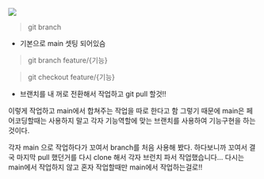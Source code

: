![](https://velog.velcdn.com/images/hee462/post/e4bd4106-60c1-43b6-9c4f-61c0ac499deb/image.png)

> git branch 
- 기본으로 main 셋팅 되어있슴

> git branch feature/{기능}

> git checkout feature/{기능}
- 브랜치를 내 꺼로 전환해서 작업하고  git pull 할것!!

이렇게 작업하고 main에서 합쳐주는 작업을 따로 한다고 함 
그렇기 때문에 main은 페어코딩할때는 사용하지 말고 각자 기능역할에 맞는 브랜치를 사용하여 기능구현을 하는것이다.

각자 main 으로 작업하다가 꼬여서 branch를 처음 사용해 봤다.
하다보니까 꼬여서 결국 마지막 pull 했던거를 다시 clone 해서 각자 브런치 파서 작업했습니다... 다시는 main에서 작업하지 않고 혼자 작업할때만 main에서 작업하는걸로!!
